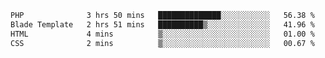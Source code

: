 <!--START_SECTION:waka-->

```txt
PHP              3 hrs 50 mins   ██████████████░░░░░░░░░░░   56.38 %
Blade Template   2 hrs 51 mins   ██████████▒░░░░░░░░░░░░░░   41.96 %
HTML             4 mins          ▒░░░░░░░░░░░░░░░░░░░░░░░░   01.00 %
CSS              2 mins          ▒░░░░░░░░░░░░░░░░░░░░░░░░   00.67 %
```

<!--END_SECTION:waka-->
